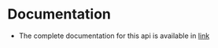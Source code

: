 # Documentation

- The complete documentation for this api is available in [link](https://documenter.getpostman.com/view/25928149/2sA3rzJCSf#53f19b62-1b16-450a-b0ca-75427dba206f)
